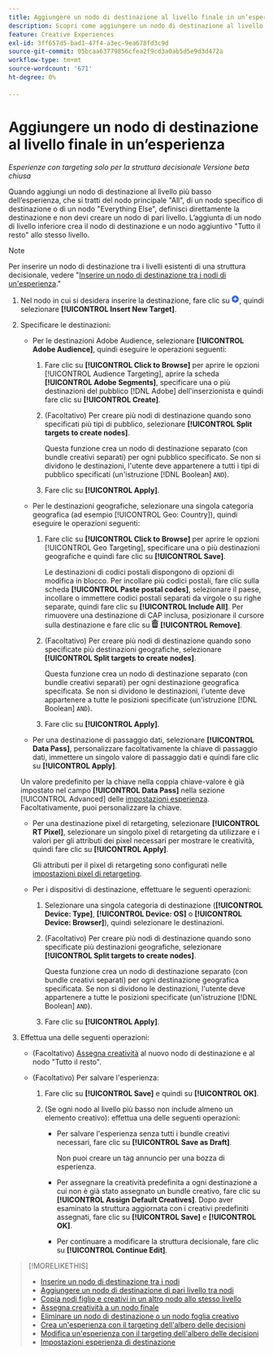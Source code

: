 ```yaml
---
title: Aggiungere un nodo di destinazione al livello finale in un’esperienza
description: Scopri come aggiungere un nodo di destinazione al livello di destinazione finale di un’esperienza di annuncio.
feature: Creative Experiences
exl-id: 3ff657d5-bad1-47f4-a3ec-9ea678fd3c9d
source-git-commit: 05bcaa63779856cfea2f9cd3a0ab5d5e9d3d472a
workflow-type: tm+mt
source-wordcount: '671'
ht-degree: 0%

---
```


# Aggiungere un nodo di destinazione al livello finale in un’esperienza

*Esperienze con targeting solo per la struttura decisionale*
*Versione beta chiusa*

Quando aggiungi un nodo di destinazione al livello più basso dell’esperienza, che si tratti del nodo principale &quot;All&quot;, di un nodo specifico di destinazione o di un nodo &quot;Everything Else&quot;, definisci direttamente la destinazione e non devi creare un nodo di pari livello. L’aggiunta di un nodo di livello inferiore crea il nodo di destinazione e un nodo aggiuntivo &quot;Tutto il resto&quot; allo stesso livello.

>[!NOTE]
>
>Per inserire un nodo di destinazione tra i livelli esistenti di una struttura decisionale, vedere &quot;[Inserire un nodo di destinazione tra i nodi di un&#39;esperienza](experience-target-node-add-inner.md).&quot;

<!-- 1. [ways to get to the decision tree] -->

1. Nel nodo in cui si desidera inserire la destinazione, fare clic su ![Aggiungi](/help/creative/assets/add.png "Aggiungi"), quindi selezionare **[!UICONTROL Insert New Target]**.

1. Specificare le destinazioni:

   * Per le destinazioni Adobe Audience, selezionare **[!UICONTROL Adobe Audience]**, quindi eseguire le operazioni seguenti:

      1. Fare clic su **[!UICONTROL Click to Browse]** per aprire le opzioni [!UICONTROL Audience Targeting], aprire la scheda **[!UICONTROL Adobe Segments]**, specificare una o più destinazioni del pubblico [!DNL Adobe] dell&#39;inserzionista e quindi fare clic su **[!UICONTROL Create]**.

      1. (Facoltativo) Per creare più nodi di destinazione quando sono specificati più tipi di pubblico, selezionare **[!UICONTROL Split targets to create nodes]**.

         Questa funzione crea un nodo di destinazione separato (con bundle creativi separati) per ogni pubblico specificato. Se non si dividono le destinazioni, l&#39;utente deve appartenere a tutti i tipi di pubblico specificati (un&#39;istruzione [!DNL Boolean] `AND`).

      1. Fare clic su **[!UICONTROL Apply]**.

   * Per le destinazioni geografiche, selezionare una singola categoria geografica (ad esempio [!UICONTROL Geo: Country]), quindi eseguire le operazioni seguenti:

      1. Fare clic su **[!UICONTROL Click to Browse]** per aprire le opzioni [!UICONTROL Geo Targeting], specificare una o più destinazioni geografiche e quindi fare clic su **[!UICONTROL Save]**.

         Le destinazioni di codici postali dispongono di opzioni di modifica in blocco. Per incollare più codici postali, fare clic sulla scheda **[!UICONTROL Paste postal codes]**, selezionare il paese, incollare o immettere codici postali separati da virgole o su righe separate, quindi fare clic su **[!UICONTROL Include All]**. Per rimuovere una destinazione di CAP inclusa, posizionare il cursore sulla destinazione e fare clic su ![Rimuovi](/help/creative/assets/delete.png "Rimuovi") **[!UICONTROL Remove]**.

      1. (Facoltativo) Per creare più nodi di destinazione quando sono specificate più destinazioni geografiche, selezionare **[!UICONTROL Split targets to create nodes]**.

         Questa funzione crea un nodo di destinazione separato (con bundle creativi separati) per ogni destinazione geografica specificata. Se non si dividono le destinazioni, l&#39;utente deve appartenere a tutte le posizioni specificate (un&#39;istruzione [!DNL Boolean] `AND`).

      1. Fare clic su **[!UICONTROL Apply]**.

   * Per una destinazione di passaggio dati, selezionare **[!UICONTROL Data Pass]**, personalizzare facoltativamente la chiave di passaggio dati, immettere un singolo valore di passaggio dati e quindi fare clic su **[!UICONTROL Apply]**.

   Un valore predefinito per la chiave nella coppia chiave-valore è già impostato nel campo **[!UICONTROL Data Pass]** nella sezione [!UICONTROL Advanced] delle [impostazioni esperienza](experience-settings-targeting.md). Facoltativamente, puoi personalizzare la chiave.

   * Per una destinazione pixel di retargeting, selezionare **[!UICONTROL RT Pixel]**, selezionare un singolo pixel di retargeting da utilizzare e i valori per gli attributi dei pixel necessari per mostrare le creatività, quindi fare clic su **[!UICONTROL Apply]**.

     Gli attributi per il pixel di retargeting sono configurati nelle [impostazioni pixel di retargeting](/help/creative/pixels/retargeting-pixel-manage.md).

   * Per i dispositivi di destinazione, effettuare le seguenti operazioni:

      1. Selezionare una singola categoria di destinazione (**[!UICONTROL Device: Type]**, **[!UICONTROL Device: OS]** o **[!UICONTROL Device: Browser]**), quindi selezionare le destinazioni.

      1. (Facoltativo) Per creare più nodi di destinazione quando sono specificate più destinazioni geografiche, selezionare **[!UICONTROL Split targets to create nodes]**.

         Questa funzione crea un nodo di destinazione separato (con bundle creativi separati) per ogni destinazione geografica specificata. Se non si dividono le destinazioni, l&#39;utente deve appartenere a tutte le posizioni specificate (un&#39;istruzione [!DNL Boolean] `AND`).

      1. Fare clic su **[!UICONTROL Apply]**.

1. Effettua una delle seguenti operazioni:

   * (Facoltativo) [Assegna creatività](experience-assign-creative-bundles.md) al nuovo nodo di destinazione e al nodo &quot;Tutto il resto&quot;.

   * (Facoltativo) Per salvare l&#39;esperienza:

      1. Fare clic su **[!UICONTROL Save]** e quindi su **[!UICONTROL OK]**.

      1. (Se ogni nodo al livello più basso non include almeno un elemento creativo): effettua una delle seguenti operazioni:

         * Per salvare l&#39;esperienza senza tutti i bundle creativi necessari, fare clic su **[!UICONTROL Save as Draft]**.

           Non puoi creare un tag annuncio per una bozza di esperienza.

         * Per assegnare la creatività predefinita a ogni destinazione a cui non è già stato assegnato un bundle creativo, fare clic su **[!UICONTROL Assign Default Creatives]**. Dopo aver esaminato la struttura aggiornata con i creativi predefiniti assegnati, fare clic su **[!UICONTROL Save]** e **[!UICONTROL OK]**.

         * Per continuare a modificare la struttura decisionale, fare clic su **[!UICONTROL Continue Edit]**.

>[!MORELIKETHIS]
>
>* [Inserire un nodo di destinazione tra i nodi](experience-target-node-add-inner.md)
>* [Aggiungere un nodo di destinazione di pari livello tra nodi](experience-target-node-add-sibling.md)
>* [Copia nodi figlio e creativi in un altro nodo allo stesso livello](experience-target-node-copy.md)
>* [Assegna creatività a un nodo finale](experience-assign-creative-bundles.md)
>* [Eliminare un nodo di destinazione o un nodo foglia creativo](/help/creative/experiences/experience-target-node-delete.md)
>* [Crea un&#39;esperienza con il targeting dell&#39;albero delle decisioni](experience-create-targeting.md)
>* [Modifica un&#39;esperienza con il targeting dell&#39;albero delle decisioni](experience-edit-targeting.md)
>* [Impostazioni esperienza di destinazione](experience-settings-targeting.md)
